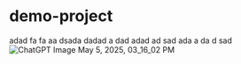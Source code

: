 # demo-project
adad fa fa aa dsada
dadad a dad
adad ad sad ada
a da d sad
![ChatGPT Image May 5, 2025, 03_16_02 PM](https://github.com/user-attachments/assets/c9967bda-817e-4cc2-9396-c3c5d5c7327b)
